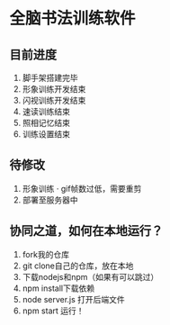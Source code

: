 # 全脑书法训练软件
## 目前进度
1. 脚手架搭建完毕
2. 形象训练开发结束
3. 闪视训练开发结束
4. 速读训练结束
5. 照相记忆结束
6. 训练设置结束


## 待修改
1. 形象训练
  · gif帧数过低，需要重剪
2. 部署至服务器中


## 协同之道，如何在本地运行？
1. fork我的仓库
2. git clone自己的仓库，放在本地
3. 下载nodejs和npm（如果有可以跳过）
4. npm install下载依赖
5. node server.js 打开后端文件
6. npm start 运行！

